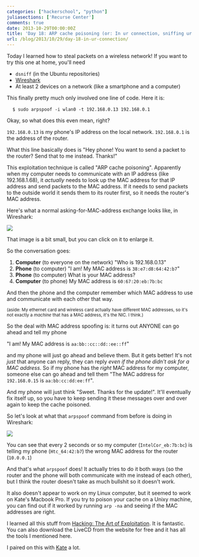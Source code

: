 ```yaml
---
categories: ["hackerschool", "python"]
juliasections: ['Recurse Center']
comments: true
date: 2013-10-29T00:00:00Z
title: 'Day 18: ARP cache poisoning (or: In ur connection, sniffing ur packets)'
url: /blog/2013/10/29/day-18-in-ur-connection/
---
```


Today I learned how to steal packets on a wireless network! If you want to try
this one at home, you'll need

* `dsniff` (in the Ubuntu repositories)
* [Wireshark](http://wireshark.org)
* At least 2 devices on a network (like a smartphone and a computer)

This finally pretty much only involved one line of code. Here it is:

<pre> <code> $ sudo arpspoof -i wlan0 -t 192.168.0.13 192.168.0.1 </code></pre>

Okay, so what does this even mean, right?

`192.168.0.13` is my phone's IP address on the local network.
`192.168.0.1` is the address of the router.

What this line basically does is "Hey phone! You want to send a packet to the
router? Send that to me instead. Thanks!"

This exploitation technique is called "ARP cache poisoning". Apparently when
my computer needs to communicate with an IP address (like 192.168.1.68), it
*actually* needs to look up the MAC address for that IP address and send
packets to the MAC address. If it needs to send packets to the outside world
it sends them to its router first, so it needs the router's MAC address.

Here's what a normal asking-for-MAC-address exchange looks like, in Wireshark:

[<img src="/images/normal-arp-interaction.png">](/images/normal-arp-interaction.png)

That image is a bit small, but you can click on it to enlarge it.

So the conversation goes:

1. **Computer** (to everyone on the network) "Who is 192.168.0.13"
2. **Phone** (to computer) "I am! My MAC address is `38:e7:d8:64:42:b7`"
3. **Phone** (to computer) What is your MAC address?
4. **Computer** (to phone) My MAC address is `60:67:20:eb:7b:bc`

And then the phone and the computer remember which MAC address to use and
communicate with each other that way.

<small>(aside: My ethernet card and wireless card actually have different MAC
addresses, so it's not exactly a *machine* that has a MAC address, it's the
NIC. I think.)</small>

So the deal with MAC address spoofing is: it turns out ANYONE can go ahead and tell my phone

"I am! My MAC address is `aa:bb::cc::dd::ee::ff`"

and my phone will just go ahead and believe them. But it gets better! It's not
*just* that anyone can reply, they can reply *even if the phone didn't ask for
a MAC address*. So if my phone has the *right* MAC address for my computer,
someone else can go ahead and tell them "The MAC address for `192.168.0.15` is
`aa:bb:cc:dd:ee:ff`". 

And my phone will just think "Sweet. Thanks for the update!". It'll eventually
fix itself up, so you have to keep sending it these messages over and over
again to keep the cache poisoned.

So let's look at what that `arpspoof` command from before is doing in
Wireshark:

[<img src="/images/arp-cache-poisoning.png">](/images/arp-cache-poisoning.png)

You can see that every 2 seconds or so my computer (`IntelCor_eb:7b:bc`) is
telling my phone (`Htc_64:42:b7`) the wrong MAC address for the router
(`10.0.0.1`)

And that's what `arpspoof` does! It actually tries to do it both ways (so the
router and the phone will both communicate with me instead of each other), but
I think the router doesn't take as much bullshit so it doesn't work.

It also doesn't appear to work on my Linux computer, but it seemed to work on
Kate's Macbook Pro. If you try to poison your cache on a Unixy machine, you
can find out if it worked by running `arp -na` and seeing if the MAC addresses
are right.

I learned all this stuff from [Hacking: The Art of Exploitation](http://nostarch.com/hacking2.htm). 
It is fantastic. You can also download the LiveCD from the website for free
and it has all the tools I mentioned here.

I paired on this with [Kate](https://kate.io/) a lot.

